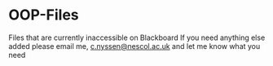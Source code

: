 # OOP-Files
Files that are currently inaccessible on Blackboard
If you need anything else added please email me, c.nyssen@nescol.ac.uk and let me know what you need
